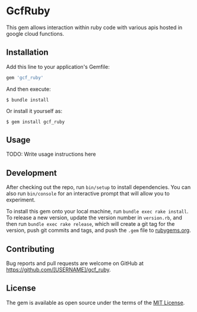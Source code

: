 # GcfRuby

This gem allows interaction within ruby code with various apis hosted in google cloud functions.

## Installation

Add this line to your application's Gemfile:

```ruby
gem 'gcf_ruby'
```

And then execute:

    $ bundle install

Or install it yourself as:

    $ gem install gcf_ruby

## Usage

TODO: Write usage instructions here

## Development

After checking out the repo, run `bin/setup` to install dependencies. You can also run `bin/console` for an interactive prompt that will allow you to experiment.

To install this gem onto your local machine, run `bundle exec rake install`. To release a new version, update the version number in `version.rb`, and then run `bundle exec rake release`, which will create a git tag for the version, push git commits and tags, and push the `.gem` file to [rubygems.org](https://rubygems.org).

## Contributing

Bug reports and pull requests are welcome on GitHub at https://github.com/[USERNAME]/gcf_ruby.


## License

The gem is available as open source under the terms of the [MIT License](https://opensource.org/licenses/MIT).
